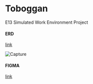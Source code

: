 # Toboggan
E13 Simulated Work Environment Project

#### ERD

[link](https://lucid.app/lucidchart/bc061e42-9dc7-492f-82c0-93282eef1e6d/edit?shared=true&page=0_0#)

![Capture](https://user-images.githubusercontent.com/66916708/115119820-f4ab8600-9f6f-11eb-9ca5-9a42830f88cd.PNG)

#### FIGMA
[link](https://www.figma.com/file/MjEgJOg3bz8g064Gqatcxo/wireframe?node-id=0%3A1)
